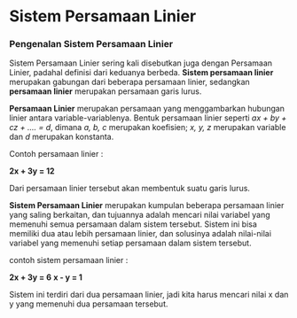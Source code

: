 # Sistem Persamaan Linier

### Pengenalan Sistem Persamaan Linier
Sistem Persamaan Linier sering kali disebutkan juga dengan Persamaan Linier, padahal definisi dari keduanya berbeda. **Sistem persamaan linier** merupakan gabungan dari beberapa persamaan linier, sedangkan **persamaan linier** merupakan persamaan garis lurus.

**Persamaan Linier** merupakan persamaan yang menggambarkan hubungan linier antara variable-variablenya. Bentuk persamaan linier seperti _ax + by + cz + .... = d_, dimana _a, b, c_ merupakan koefisien; _x, y, z_ merupakan variable dan _d_ merupakan konstanta.

Contoh persamaan linier :

**2x + 3y = 12**

Dari persamaan linier tersebut akan membentuk suatu garis lurus.


**Sistem Persamaan Linier** merupakan kumpulan beberapa persamaan linier yang saling berkaitan, dan tujuannya adalah mencari nilai variabel yang memenuhi semua persamaan dalam sistem tersebut. Sistem ini bisa memiliki dua atau lebih persamaan linier, dan solusinya adalah nilai-nilai variabel yang memenuhi setiap persamaan dalam sistem tersebut.

contoh sistem persamaan linier : 

**2x + 3y = 6**
**x - y = 1**


Sistem ini terdiri dari dua persamaan linier, jadi kita harus mencari nilai x dan y yang memenuhi dua persamaan tersebut.
